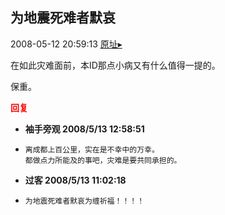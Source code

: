 ## 为地震死难者默哀
2008-05-12 20:59:13
[原址▸](http://www.fxgan.com/chan_time/2008_01_06/1015.htm)


在如此灾难面前，本ID那点小病又有什么值得一提的。

保重。






<font color='red'>**回复**</font>


- **袖手旁观 2008/5/13 12:58:51**
- ```
  离成都上百公里，实在是不幸中的万幸。
  都做点力所能及的事吧，灾难是要共同承担的。
  ```
- **过客 2008/5/13 11:02:18**
- ```
  为地震死难者默哀为缠祈福！！！！
  ```
